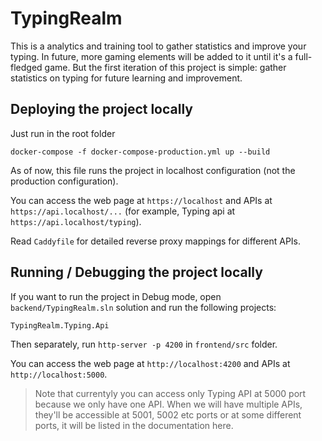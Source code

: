 # TypingRealm

This is a analytics and training tool to gather statistics and improve your typing. In future, more gaming elements will be added to it until it's a full-fledged game. But the first iteration of this project is simple: gather statistics on typing for future learning and improvement.

## Deploying the project locally

Just run in the root folder

```
docker-compose -f docker-compose-production.yml up --build
```

As of now, this file runs the project in localhost configuration (not the production configuration).

You can access the web page at `https://localhost` and APIs at `https://api.localhost/...` (for example, Typing api at `https://api.localhost/typing`).

Read `Caddyfile` for detailed reverse proxy mappings for different APIs.

## Running / Debugging the project locally

If you want to run the project in Debug mode, open `backend/TypingRealm.sln` solution and run the following projects:

`TypingRealm.Typing.Api`

Then separately, run `http-server -p 4200` in `frontend/src` folder.

You can access the web page at `http://localhost:4200` and APIs at `http://localhost:5000`.

> Note that currentyly you can access only Typing API at 5000 port because we only have one API. When we will have multiple APIs, they'll be accessible at 5001, 5002 etc ports or at some different ports, it will be listed in the documentation here.
